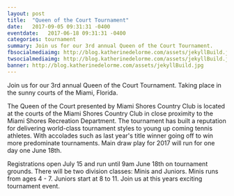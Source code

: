 ```yaml
---
layout: post
title:  "Queen of the Court Tournament"
date:   2017-09-05 09:31:31 -0400
eventdate:   2017-06-18 09:31:31 -0400
categories: tournament
summary: Join us for our 3rd annual Queen of the Court Tournament.
fbsocialmediaimg: http://blog.katherinedelorme.com/assets/jekyllBuild.jpg
twsocialmediaimg: http://blog.katherinedelorme.com/assets/jekyllBuild.jpg
banner: http://blog.katherinedelorme.com/assets/jekyllBuild.jpg
---
```


Join us for our 3rd annual Queen of the Court Tournament. Taking place in the sunny courts of the Miami, Florida.

The Queen of the Court presented by Miami Shores Country Club is located at the courts of the Miami Shores Country Club in close proximity to the Miami Shores Recreation Department. The tournament has built a reputation for delivering world-class tournament styles to young up coming tennis athletes. With accolades such as last year's title winner going off to win more predominate tournaments. Main draw play for 2017 will run for one day one June 18th.

Registrations open July 15 and run until 9am June 18th on tournament grounds. There will be two division classes: Minis and Juniors. Minis runs from ages 4 - 7. Juniors start at 8 to 11. Join us at this years exciting tournament event.
